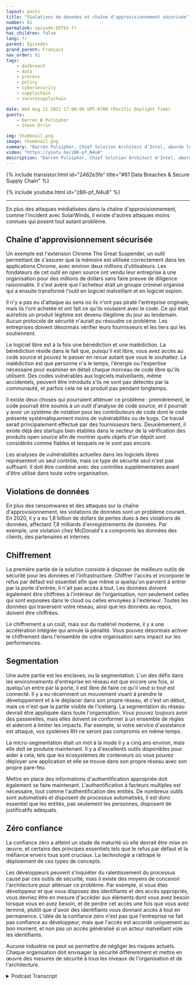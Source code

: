 ```yaml
---
layout: posts
title: "Violations de données et chaîne d'approvisionnement sécurisée"
number: 61
permalink: episode-EDT61-fr
has_children: false
lang: fr
parent: Épisodes
grand_parent: Français
nav_order: 61
tags:
    - datbreach
    - data
    - process
    - policy
    - cybersecurity
    - supplychain
    - securesupplychain

date: Wed Aug 11 2021 17:00:00 GMT-0700 (Pacific Daylight Time)
guests:
    - Darren W Pulsipher
    - Steve Orrin

img: thumbnail.png
image: thumbnail.png
summary: "Darren Pulsipher, Chief Solution Architect d'Intel, aborde les violations de données et la chaîne d'approvisionnement sécurisée avec l'invité régulier Steve Orrin, CTO d'Intel, pour le secteur fédéral."
video: "https://youtu.be/zB6-pf_N4u8"
description: "Darren Pulsipher, Chief Solution Architect d'Intel, aborde les violations de données et la chaîne d'approvisionnement sécurisée avec l'invité régulier Steve Orrin, CTO d'Intel, pour le secteur fédéral."
---
```


<div>
{% include transistor.html id="2462e3fe" title="#61 Data Breaches & Secure Supply Chain" %}

{% include youtube.html id="zB6-pf_N4u8" %}
</div>

---

En plus des attaques médiatisées dans la chaîne d'approvisionnement, comme l'incident avec SolarWinds, il existe d'autres attaques moins connues qui posent tout autant problème.

## Chaîne d'approvisionnement sécurisée

Un exemple est l'extension Chrome The Great Suspender, un outil permettant de s'assurer que la mémoire est utilisée correctement dans les applications Chrome, avec environ deux millions d'utilisateurs. Les fondateurs de cet outil en open source ont vendu leur entreprise à une organisation pour des millions de dollars sans faire preuve de diligence raisonnable. Il s'est avéré que l'acheteur était un groupe criminel organisé qui a ensuite transformé l'outil en logiciel malveillant et en logiciel espion.

Il n'y a pas eu d'attaque au sens où ils n'ont pas piraté l'entreprise originale, mais ils l'ont achetée et ont fait ce qu'ils voulaient avec le code. Ce qui était autrefois un produit légitime est devenu illégitime du jour au lendemain. Aucun protocole de sécurité n'aurait pu résoudre ce problème. Les entreprises doivent désormais vérifier leurs fournisseurs et les tiers qui les soutiennent.

Le logiciel libre est à la fois une bénédiction et une malédiction. La bénédiction réside dans le fait que, puisqu'il est libre, vous avez accès au code source et pouvez le passer en revue autant que vous le souhaitez. La malédiction est que personne n'a le temps, l'énergie ou l'expertise nécessaire pour examiner en détail chaque morceau de code libre qu'ils utilisent. Des codes vulnérables aux logiciels malveillants, même accidentels, peuvent être introduits s'ils ne sont pas détectés par la communauté, et parfois cela ne se produit pas pendant longtemps.

Il existe deux choses qui pourraient atténuer ce problème : premièrement, le code pourrait être soumis à un outil d'analyse de code source, et il pourrait y avoir un système de notation pour les contributeurs de code dont le code présente systématiquement moins de vulnérabilités ou de bugs. Ce travail serait principalement effectué par des fournisseurs tiers. Deuxièmement, il existe déjà des startups bien établies dans le secteur de la vérification des produits open source afin de montrer quels objets d'un dépôt sont considérés comme fiables et lesquels ne le sont pas encore.

Les analyses de vulnérabilités actuelles dans les logiciels libres représentent un seul contrôle, mais ce type de sécurité seul n'est pas suffisant. Il doit être combiné avec des contrôles supplémentaires avant d'être utilisé dans toute votre organisation.

## Violations de données

En plus des ransomwares et des attaques sur la chaîne d'approvisionnement, les violations de données sont un problème courant. En 2020, il y a eu 1,8 billion de dollars de pertes dues à des violations de données, affectant 7,8 milliards d'enregistrements de données. Par exemple, une violation chez McDonald's a compromis les données des clients, des partenaires et internes.

## Chiffrement

La première partie de la solution consiste à disposer de meilleurs outils de sécurité pour les données et l'infrastructure. Chiffrer l'accès et incorporer le refus par défaut est essentiel afin que même si quelqu'un parvient à entrer par la porte d'entrée, il n'ait pas accès à tout. Les données doivent également être chiffrées à l'intérieur de l'organisation, non seulement celles qui sont exposées dans le cloud ou celles envoyées à l'extérieur. Toutes les données qui traversent votre réseau, ainsi que les données au repos, doivent être chiffrées.

Le chiffrement a un coût, mais sur du matériel moderne, il y a une accélération intégrée qui annule la pénalité. Vous pouvez désormais activer le chiffrement dans l'ensemble de votre organisation sans impact sur les performances.

## Segmentation

Une autre partie est les enclaves, ou la segmentation. L'un des défis dans les environnements d'entreprise en réseau est que encore une fois, si quelqu'un entre par la porte, il est libre de faire ce qu'il veut si tout est connecté. Il y a eu récemment un mouvement visant à prendre le développement et à le déplacer dans son propre réseau, et c'est un début, mais ce n'est que la partie visible de l'iceberg. La segmentation du réseau devrait être appliquée dans toute l'organisation. Vous pouvez toujours avoir des passerelles, mais elles doivent se conformer à un ensemble de règles et aideront à limiter les impacts. Par exemple, si votre service d'assistance est attaqué, vos systèmes RH ne seront pas compromis en même temps.

La micro-segmentation était un mot à la mode il y a cinq ans environ, mais elle doit se produire maintenant. Il y a d'excellents outils disponibles pour aider à cela, tels que les écosystèmes de conteneurs où vous pouvez déployer une application et elle se trouve dans son propre réseau avec son propre pare-feu.

Mettre en place des informations d'authentification appropriée doit également se faire maintenant. L'authentification à facteurs multiples est nécessaire, tout comme l'authentification des entités. De nombreux outils sont automatisés et disposent de processus automatisés, il est donc essentiel que les entités, pas seulement les personnes, disposent de justificatifs adéquats.

## Zéro confiance

La confiance zéro a atteint un stade de maturité où elle devrait être mise en œuvre, et certains des principes essentiels tels que le refus par défaut et la méfiance envers tous sont cruciaux. La technologie a rattrapé le déploiement de ces types de concepts.

Les développeurs peuvent s'inquiéter du ralentissement du processus causé par ces outils de sécurité, mais il existe des moyens de concevoir l'architecture pour atténuer ce problème. Par exemple, si vous êtes développeur et que vous disposez des identifiants et des accès appropriés, vous devriez être en mesure d'accéder aux éléments dont vous avez besoin lorsque vous en avez besoin, et de perdre cet accès une fois que vous avez terminé, plutôt que d'avoir des identifiants vous donnant accès à tout en permanence. L'idée de la confiance zéro n'est pas que l'entreprise ne fait pas confiance au développeur, mais que l'accès est accordé uniquement au bon moment, et non pas un accès généralisé si un acteur malveillant vole les identifiants.

Aucune industrie ne peut se permettre de négliger les risques actuels. Chaque organisation doit envisager la sécurité différemment et mettre en œuvre des mesures de sécurité à tous les niveaux de l'organisation et de l'architecture.



<details>
<summary> Podcast Transcript </summary>

<p></p>

</details>
